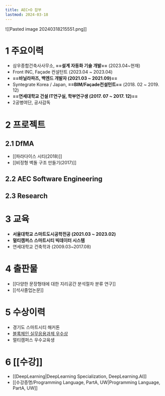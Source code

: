 ```yaml
---
title: AEC+O 잡부
lastmod: 2024-03-18
---
```

![[Pasted image 20240318215551.png]]


# 1 주요이력
- 삼우종합건축사사무소, **==설계 자동화 기술 개발==** (2023.04~현재)
- Front INC, Façade 컨설턴트 (2023.04 ~ 2023.04)
- **==바닐라파즈, 백엔드 개발자 (2021.03 ~ 2021.09)==**
- Syntegrate Korea / Japan, **==BIM/Façade컨설턴트==** (2018. 02 ~ 2019. 12)
- **==연세대학교 건설 IT연구실, 학부연구생 (2017. 07 ~ 2017. 12)==**
- 2공병여단, 공사감독

# 2 프로젝트
## 2.1 DfMA
- [[파라다이스 시티(2018)]]
- [[비정형 벽돌 구조 만들기(2017)]]
## 2.2 AEC Software Engineering

## 2.3 Research

# 3 교육
- **서울대학교 스마트도시공학전공 (2021.03 ~ 2023.02)**
- **멀티캠퍼스 스마트시티 빅데이터 시스템**
- 연세대학교 건축학과 (2009.03~2017.08)

# 4 출판물
- [[다양한 문장형태에 대한 지리공간 분석절차 분류 연구]]
- [[석사졸업논문]]

# 5 수상이력
- 경기도 스마트시티 해커톤
- [블록체인 실무응용과제 우수상](https://github.com/SNU-Blockchain-2021-Fall-Group-H)
- 멀티캠퍼스 우수교육생
# 6 [[수강]]
- [[DeepLearning|DeepLearning Specialization, DeepLearning.AI]]
- [[수강증명/Programming Language, PartA, UW|Programming Language, PartA, UW]]
